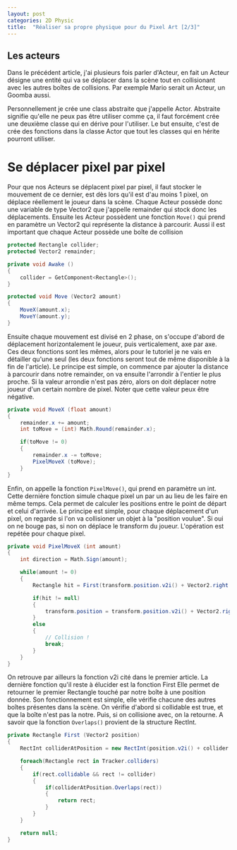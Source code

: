 ```yaml
---
layout: post
categories: 2D Physic
title:  "Réaliser sa propre physique pour du Pixel Art [2/3]"
---
```


## Les acteurs

Dans le précédent article, j'ai plusieurs fois parler d'Acteur, en fait un Acteur désigne une entité qui va se déplacer dans la scène
tout en collisionant avec les autres boîtes de collisions. Par exemple Mario serait un Acteur, un Goomba aussi.

Personnellement je crée une class abstraite que j'appelle Actor. Abstraite signifie qu'elle ne peux pas être utiliser comme ça, il
faut forcément crée une deuxième classe qui en dérive pour l'utiliser. Le but ensuite, c'est de crée des fonctions dans la classe Actor
que tout les classes qui en hérite pourront utiliser.


# Se déplacer pixel par pixel
Pour que nos Acteurs se déplacent pixel par pixel, il faut stocker le mouvement de ce dernier, est dès lors qu'il est d'au moins 1 pixel,
on déplace réellement le joueur dans la scène. Chaque Acteur possède donc une variable de type Vector2 que j'appelle remainder qui stock donc
les déplacements. Ensuite les Acteur possèdent une fonction `Move()` qui prend en paramètre un Vector2 qui représente la distance à parcourir.
Aussi il est important que chaque Acteur possède une boîte de collision
```csharp
protected Rectangle collider;
protected Vector2 remainder;

private void Awake ()
{
	collider = GetComponent<Rectangle>();
}

protected void Move (Vector2 amount)
{
	MoveX(amount.x);
	MoveY(amount.y);
}
```

Ensuite chaque mouvement est divisé en 2 phase, on s'occupe d'abord de déplacement horizontalement le joueur, puis verticalement, axe par axe.
Ces deux fonctions sont les mêmes, alors pour le tutoriel je ne vais en détailler qu'une seul (les deux fonctions seront tout de même disponible à la fin de l'article).
Le principe est simple, on commence par ajouter la distance à parcourir dans notre remainder, on va ensuite l'arrondir à l'entier le plus proche.
Si la valeur arrondie n'est pas zéro, alors on doit déplacer notre joueur d'un certain nombre de pixel. Noter que cette valeur peux être négative.
```csharp
private void MoveX (float amount)
{
	remainder.x += amount;
	int toMove = (int) Math.Round(remainder.x);

	if(toMove != 0)
	{
		remainder.x -= toMove;
		PixelMoveX (toMove);
	}
}
```

Enfin, on appelle la fonction `PixelMove()`, qui prend en paramètre un int.
Cette dernière fonction simule chaque pixel un par un au lieu de les faire en même temps.
Cela permet de calculer les positions entre le point de départ et celui d'arrivée.
Le principe est simple, pour chaque déplacement d'un pixel, on regarde si l'on va collisioner un objet à la "position voulue".
Si oui on ne bouge pas, si non on déplace le transform du joueur.
L'opération est repétée pour chaque pixel.
```csharp
private void PixelMoveX (int amount)
{
	int direction = Math.Sign(amount);

	while(amount != 0)
	{
		Rectangle hit = First(transform.position.v2i() + Vector2.right * sign);

		if(hit != null)
		{
			transform.position = transform.position.v2i() + Vector2.right * sign;
		}
		else
		{
			// Collision !
			break;
		}
	}
}
```

On retrouve par ailleurs la fonction v2i cité dans le premier article.
La dernière fonction qu'il reste à élucider est la fonction First
Elle permet de retourner le premier Rectangle touché par notre boîte à une position donnée.
Son fonctionnement est simple, elle vérifie chacune des autres boîtes présentes dans la scène.
On vérifie d'abord si collidable est true, et que la boîte n'est pas la notre.
Puis, si on collisione avec, on la retourne.
A savoir que la fonction `Overlaps()` provient de la structure RectInt.
```csharp
private Rectangle First (Vector2 position)
{
	RectInt colliderAtPosition = new RectInt(position.v2i() + collider.offset, collider.size);

	foreach(Rectangle rect in Tracker.colliders)
	{
		if(rect.collidable && rect != collider)
		{
			if(colliderAtPosition.Overlaps(rect))
			{
				return rect;
			}
		}
	}

	return null;
}
```
